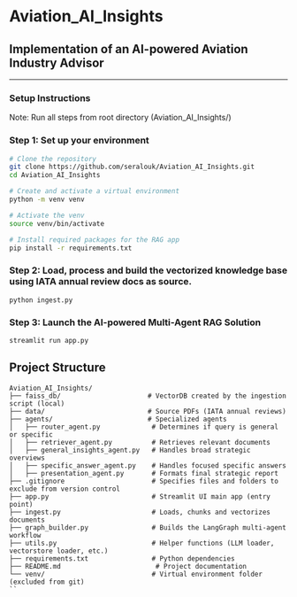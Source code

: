 # Aviation_AI_Insights
## Implementation of an AI-powered Aviation Industry Advisor

---

### Setup Instructions

Note: Run all steps from root directory (Aviation_AI_Insights/)
### Step 1: Set up your environment

```bash
# Clone the repository
git clone https://github.com/seralouk/Aviation_AI_Insights.git
cd Aviation_AI_Insights

# Create and activate a virtual environment
python -m venv venv

# Activate the venv
source venv/bin/activate

# Install required packages for the RAG app
pip install -r requirements.txt
```

### Step 2: Load, process and build the vectorized knowledge base using IATA annual review docs as source.
```
python ingest.py
```

### Step 3: Launch the AI-powered Multi-Agent RAG Solution
```
streamlit run app.py
```

## Project Structure 
```
Aviation_AI_Insights/
├── faiss_db/                      # VectorDB created by the ingestion script (local)
├── data/                          # Source PDFs (IATA annual reviews)
├── agents/                        # Specialized agents
│   ├── router_agent.py             # Determines if query is general or specific
│   ├── retriever_agent.py          # Retrieves relevant documents
│   ├── general_insights_agent.py   # Handles broad strategic overviews
│   ├── specific_answer_agent.py    # Handles focused specific answers
│   ├── presentation_agent.py       # Formats final strategic report
├── .gitignore                      # Specifies files and folders to exclude from version control
├── app.py                          # Streamlit UI main app (entry point)
├── ingest.py                       # Loads, chunks and vectorizes documents
├── graph_builder.py                # Builds the LangGraph multi-agent workflow
├── utils.py                        # Helper functions (LLM loader, vectorstore loader, etc.)
├── requirements.txt                # Python dependencies
├── README.md                        # Project documentation
└── venv/                           # Virtual environment folder (excluded from git)
``
